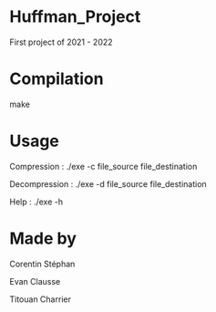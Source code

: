 # Huffman_Project
First project of 2021 - 2022

# Compilation
make

# Usage 
Compression 	: ./exe -c file_source file_destination 
  
Decompression 	: ./exe -d file_source file_destination  
  
Help			: ./exe -h

# Made by 
Corentin Stéphan 
  
Evan Clausse  
  
Titouan Charrier
